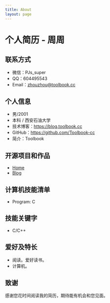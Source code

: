 ```yaml
---
title: About
layout: page
---
```


# 个人简历 - 周周

## 联系方式

- 微信：PJs_super
- QQ：604495543
- Email：<zhouzhou@toolbook.cc>


## 个人信息

 - 男/2001
 - 本科 / 西安石油大学 
 - 技术博客：<https://blog.toolbook.cc>
 - GitHub：<https://github.com/Toolbook-cc>
 - 简介：Toolbook

## 开源项目和作品

 - [Home](https://github.com/Eason-Chana)
 - [Blog](https://github.com/Toolbook-cc)

## 计算机技能清单

 - Program:  C

## 技能关键字

- C/C++

## 爱好及特长

 - 阅读。爱好读书。
 - 计算机。

## 致谢
感谢您花时间阅读我的简历，期待能有机会和您见面。
